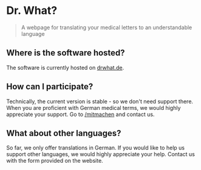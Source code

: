 # Dr. What? 

> A webpage for translating your medical letters to an understandable language

## Where is the software hosted? 

The software is currently hosted on [drwhat.de](https://drwhat.de). 

## How can I participate? 

Technically, the current version is stable - so we don't need support there. When you are proficient with German medical terms, we would highly appreciate your support. Go to [/mitmachen](https://drwhat.de/mitmachen) and contact us. 

## What about other languages? 

So far, we only offer translations in German. If you would like to help us support other languages, we would highly appreciate your help. Contact us with the form provided on the website. 
